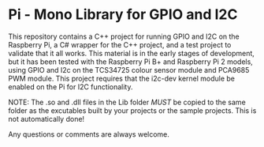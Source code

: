 # Pi - Mono Library for GPIO and I2C
This repository contains a C++ project for running GPIO and I2C on the Raspberry Pi, a C# wrapper for the C++ project, and a test project to validate that it all works.
This material is in the early stages of development, but it has been tested with the Raspberry Pi B+ and Raspberry Pi 2 models, using GPIO and I2c on the TCS34725 colour sensor module and PCA9685 PWM module.
This project requires that the i2c-dev kernel module be enabled on the Pi for I2C functionality.

NOTE: The .so and .dll files in the Lib folder *MUST* be copied to the same folder as the excutables built by your projects or the sample projects. This is not automatically done!

Any questions or comments are always welcome.
